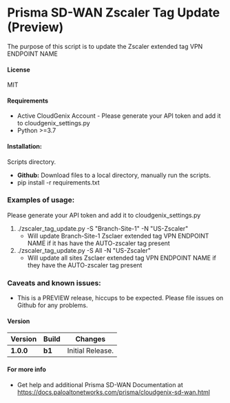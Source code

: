 # Prisma SD-WAN Zscaler Tag Update (Preview)
The purpose of this script is to update the Zscaler extended tag VPN ENDPOINT NAME

#### License
MIT

#### Requirements
* Active CloudGenix Account - Please generate your API token and add it to cloudgenix_settings.py
* Python >=3.7

#### Installation:
 Scripts directory. 
 - **Github:** Download files to a local directory, manually run the scripts. 
 - pip install -r requirements.txt

### Examples of usage:
 Please generate your API token and add it to cloudgenix_settings.py
 
 1. ./zscaler_tag_update.py -S "Branch-Site-1" -N "US-Zscaler"
      - Will update Branch-Site-1 Zsclaer extended tag VPN ENDPOINT NAME if it has have the AUTO-zscaler tag present
 2. ./zscaler_tag_update.py -S All -N "US-Zscaler"
      - Will update all sites Zsclaer extended tag VPN ENDPOINT NAME if they have the AUTO-zscaler tag present

### Caveats and known issues:
 - This is a PREVIEW release, hiccups to be expected. Please file issues on Github for any problems.

#### Version
| Version | Build | Changes |
| ------- | ----- | ------- |
| **1.0.0** | **b1** | Initial Release. |


#### For more info
 * Get help and additional Prisma SD-WAN Documentation at <https://docs.paloaltonetworks.com/prisma/cloudgenix-sd-wan.html>
